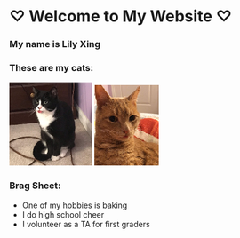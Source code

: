 # ♡ Welcome to My Website ♡

### My name is Lily Xing

### These are my cats:

![Pepper](Pepper.png)  ![Jack](Jacko.png)

### Brag Sheet:

*   One of my hobbies is baking
*   I do high school cheer
*   I volunteer as a TA for first graders
